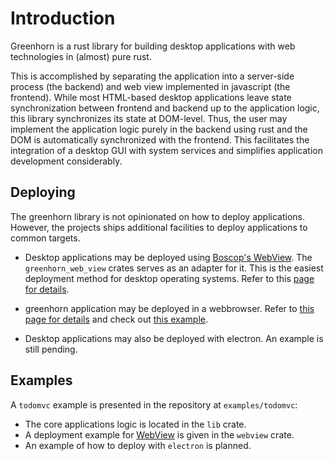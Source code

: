 # Introduction

Greenhorn is a rust library for building desktop applications with web technologies in (almost)
pure rust.

This is accomplished by separating the application into a server-side process
(the backend) and web view implemented in javascript (the frontend).
While most HTML-based desktop applications leave state synchronization
between frontend and backend up to the application logic, this library synchronizes its state at DOM-level.
Thus, the user may implement the application logic purely in the backend using rust and the DOM is automatically synchronized with the frontend.
This facilitates the integration of a desktop GUI with system services and simplifies application development considerably.

## Deploying

The greenhorn library is not opinionated on how to deploy applications. However, the projects ships additional facilities to deploy applications to common targets.

 * Desktop applications may be deployed using [Boscop's WebView](https://github.com/Boscop/web-view).
The `greenhorn_web_view` crates serves as an adapter for it. This is the easiest deployment method for desktop operating systems.
Refer to this [page for details](./deploy_webview.md).

 * greenhorn application may be deployed in a webbrowser. Refer to [this page for details](./deploy_wasm.m)
 and check out [this example](https://github.com/raffber/greenhorn/tree/master/examples/todomvc/wasm).

 * Desktop applications may also be deployed with electron. An example is still pending.

## Examples

A `todomvc` example is presented in the repository at `examples/todomvc`:

 * The core applications logic is located in the `lib` crate.
 * A deployment example for [WebView](https://github.com/Boscop/web-view) is given in the `webview` crate.
 * An example of how to deploy with `electron` is planned.


